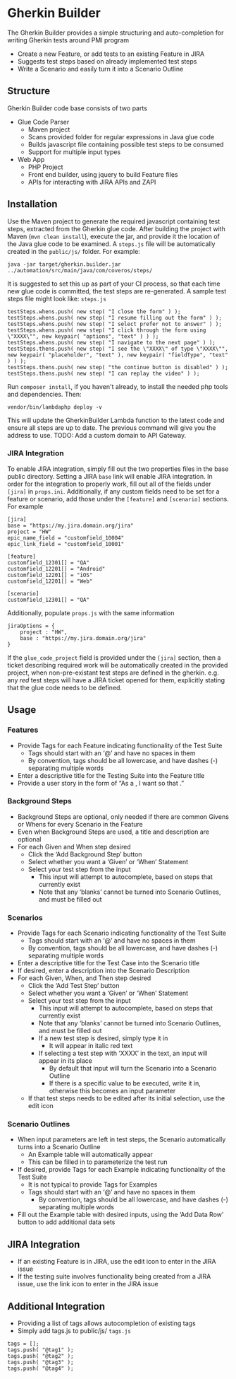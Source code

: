 # Gherkin Builder
The Gherkin Builder provides a simple structuring and auto-completion for writing 
Gherkin tests around PMI program

 * Create a new Feature, or add tests to an existing Feature in JIRA
 * Suggests test steps based on already implemented test steps
 * Write a Scenario and easily turn it into a Scenario Outline

## Structure
Gherkin Builder code base consists of two parts
 * Glue Code Parser
   * Maven project
   * Scans provided folder for regular expressions in Java glue code
   * Builds javascript file containing possible test steps to be consumed
   * Support for multiple input types
 * Web App
   * PHP Project
   * Front end builder, using jquery to build Feature files
   * APIs for interacting with JIRA APIs and ZAPI

## Installation
Use the Maven project to generate the required javascript containing test steps, extracted from
the Gherkin glue code. After building the project with Maven (`mvn clean install`), execute the jar,
and provide it the location of the Java glue code to be examined. A `steps.js` file will be automatically
created in the `public/js/` folder. For example:
```
java -jar target/gherkin.builder.jar ../automation/src/main/java/com/coveros/steps/
```
It is suggested to set this up as part of your CI process, so that each time new glue code is committed,
the test steps are re-generated. A sample test steps file might look like:
`steps.js`
```
testSteps.whens.push( new step( "I close the form" ) );
testSteps.whens.push( new step( "I resume filling out the form" ) );
testSteps.whens.push( new step( "I select prefer not to answer" ) );
testSteps.whens.push( new step( "I click through the form using \"XXXX\"", new keypair( "options", "text" ) ) );
testSteps.whens.push( new step( "I navigate to the next page" ) );
testSteps.thens.push( new step( "I see the \"XXXX\" of type \"XXXX\"", new keypair( "placeholder", "text" ), new keypair( "fieldType", "text" ) ) );
testSteps.thens.push( new step( "the continue button is disabled" ) );
testSteps.thens.push( new step( "I can replay the video" ) );
```

Run `composer install`, if you haven't already, to install the needed php tools and dependencies. Then:
```
vendor/bin/lambdaphp deploy -v
```
This will update the GherkinBuilder Lambda function to the latest code and ensure all steps are up to date.
The previous command will give you the address to use. TODO: Add a custom domain to API Gateway.

### JIRA Integration
To enable JIRA integration, simply fill out the two properties files in the base public directory.
Setting a JIRA `base` link will enable JIRA integration. In order for the integration to properly work,
fill out all of the fields under `[jira]` in `props.ini`. Additionally, if any custom fields need to be set
for a feature or scenario, add those under the `[feature]` and `[scenario]` sections. For example
```
[jira]
base = "https://my.jira.domain.org/jira"
project = "HW"
epic_name_field = "customfield_10004"
epic_link_field = "customfield_10001"

[feature]
customfield_12301[] = "QA"
customfield_12201[] = "Android"
customfield_12201[] = "iOS"
customfield_12201[] = "Web"

[scenario]
customfield_12301[] = "QA"
```

Additionally, populate `props.js` with the same information
```
jiraOptions = {
    project : "HW",
    base : "https://my.jira.domain.org/jira"
}
```
If the `glue_code_project` field is provided under the `[jira]` section, then a ticket describing required work
will be automatically created in the provided project, when non-pre-existant test steps are defined in the gherkin.
e.g. any *red* test steps will have a JIRA ticket opened for them, explicitly stating that the glue code needs to
be defined.

## Usage
### Features
 * Provide Tags for each Feature indicating functionality of the Test Suite
   * Tags should start with an ‘@’ and have no spaces in them
   * By convention, tags should be all lowercase, and have dashes (-) separating multiple words
 * Enter a descriptive title for the Testing Suite into the Feature title
 * Provide a user story in the form of “As a <role>, I want <feature> so that <reason>.”
### Background Steps
 * Background Steps are optional, only needed if there are common Givens or Whens for every Scenario in the Feature
 * Even when Background Steps are used, a title and description are optional
 * For each Given and When step desired
   * Click the ‘Add Background Step’ button
   * Select whether you want a ‘Given’ or ‘When’ Statement
   * Select your test step from the input
     * This input will attempt to autocomplete, based on steps that currently exist
     * Note that any ‘blanks’ cannot be turned into Scenario Outlines, and must be filled out
### Scenarios
 * Provide Tags for each Scenario indicating functionality of the Test Suite
   * Tags should start with an ‘@’ and have no spaces in them
   * By convention, tags should be all lowercase, and have dashes (-) separating multiple words
 * Enter a descriptive title for the Test Case into the Scenario title
 * If desired, enter a description into the Scenario Description
 * For each Given, When, and Then step desired
   * Click the ‘Add Test Step’ button
   * Select whether you want a ‘Given’ or ‘When’ Statement
   * Select your test step from the input
     * This input will attempt to autocomplete, based on steps that currently exist
     * Note that any ‘blanks’ cannot be turned into Scenario Outlines, and must be filled out
     * If a new test step is desired, simply type it in
       * It will appear in italic red text
     * If selecting a test step with ‘XXXX’ in the text, an input will appear in its place
       * By default that input will turn the Scenario into a Scenario Outline
       * If there is a specific value to be executed, write it in, otherwise this becomes an input parameter
   * If that test steps needs to be edited after its initial selection, use the edit icon
### Scenario Outlines
 * When input parameters are left in test steps, the Scenario automatically turns into a Scenario Outline
   * An Example table will automatically appear
   * This can be filled in to parameterize the test run
 * If desired, provide Tags for each Example indicating functionality of the Test Suite
   * It is not typical to provide Tags for Examples
   * Tags should start with an ‘@’ and have no spaces in them
     * By convention, tags should be all lowercase, and have dashes (-) separating multiple words
 * Fill out the Example table with desired inputs, using the ‘Add Data Row’ button to add additional data sets

## JIRA Integration
 * If an existing Feature is in JIRA, use the edit icon to enter in the JIRA issue
 * If the testing suite involves functionality being created from a JIRA issue, use the link icon to enter in the JIRA issue

## Additional Integration
 * Providing a list of tags allows autocompletion of existing tags
 * Simply add tags.js to public/js/
`tags.js`
```
tags = [];
tags.push( "@tag1" );
tags.push( "@tag2" );
tags.push( "@tag3" );
tags.push( "@tag4" );
```
